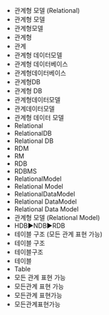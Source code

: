- 관계형 모델 (Relational)
- 관계형 모델
- 관계형모델
- 관계형
- 관계
- 관계형 데이터모델
- 관계형 데이터베이스
- 관계형데이터베이스
- 관계형DB
- 관계형 DB
- 관계형데이터모델
- 관계데이터모델
- 관계형 데이터 모델
- Relational
- RelationalDB
- Relational DB
- RDM
- RM
- RDB
- RDBMS
- RelationalModel
- Relational Model
- RelationalDataModel
- Relational DataModel
- Relational Data Model
- 관계형 모델 (Relational Model)
- HDB▶️NDB▶️RDB
- 테이블 구조 (모든 관계 표현 가능)
- 테이블 구조 
- 테이블구조 
- 테이블
- Table
- 모든 관계 표현 가능
- 모든관계 표현 가능
- 모든관계 표현가능
- 모든관계표현가능